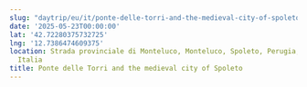 ```yaml
---
slug: "daytrip/eu/it/ponte-delle-torri-and-the-medieval-city-of-spoleto"
date: '2025-05-23T00:00:00'
lat: '42.72280375732725'
lng: '12.7386474609375'
location: Strada provinciale di Monteluco, Monteluco, Spoleto, Perugia, Umbria, 06049,
  Italia
title: Ponte delle Torri and the medieval city of Spoleto
---
```



